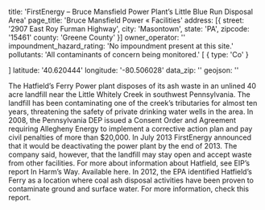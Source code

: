 title: 'FirstEnergy – Bruce Mansfield Power Plant’s Little Blue Run Disposal Area'
page_title: 'Bruce Mansfield Power « Facilities'
address: [{
  street: '2907 East Roy Furman Highway',
  city: 'Masontown',
  state: 'PA',
  zipcode: '15461'
  county: 'Greene County'
}]
owner_operator: ''
impoundment_hazard_rating: 'No impoundment present at this site.'
pollutants: 'All contaminants of concern being monitored.' [
  {
    type: 'Co'
  }
  
]
latitude: '40.620444'
longitude: '-80.506028'
data_zip: ''
geojson: ''

The Hatfield’s Ferry Power plant disposes of its ash waste in an unlined 40 acre landfill near the Little Whitely Creek in southwest Pennsylvania. The landfill has been contaminating one of the creek’s tributaries for almost ten years, threatening the safety of private drinking water wells in the area. In 2008, the Pennsylvania DEP issued a Consent Order and Agreement requiring Allegheny Energy to implement a corrective action plan and pay civil penalties of more than $20,000. In July 2013 FirstEnergy announced that it would be deactivating the power plant by the end of 2013. The company said, however, that the landfill may stay open and accept waste from other facilities. For more about information about Hatfield, see EIP’s report In Harm’s Way. Available here. In 2012, the EPA identified Hatfield’s Ferry as a location where coal ash disposal activities have been proven to contaminate ground and surface water. For more information, check this report.
